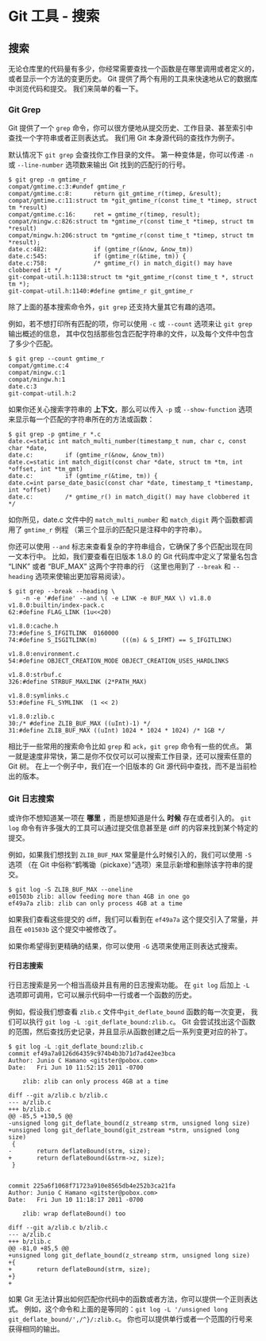 # Git 工具 - 搜索

## 搜索

无论仓库里的代码量有多少，你经常需要查找一个函数是在哪里调用或者定义的，或者显示一个方法的变更历史。 Git 提供了两个有用的工具来快速地从它的数据库中浏览代码和提交。 我们来简单的看一下。

### Git Grep

Git 提供了一个 `grep` 命令，你可以很方便地从提交历史、工作目录、甚至索引中查找一个字符串或者正则表达式。 我们用 Git 本身源代码的查找作为例子。

默认情况下 `git grep` 会查找你工作目录的文件。 第一种变体是，你可以传递 `-n` 或 `--line-number` 选项数来输出 Git 找到的匹配行的行号。

```shell
$ git grep -n gmtime_r
compat/gmtime.c:3:#undef gmtime_r
compat/gmtime.c:8:      return git_gmtime_r(timep, &result);
compat/gmtime.c:11:struct tm *git_gmtime_r(const time_t *timep, struct tm *result)
compat/gmtime.c:16:     ret = gmtime_r(timep, result);
compat/mingw.c:826:struct tm *gmtime_r(const time_t *timep, struct tm *result)
compat/mingw.h:206:struct tm *gmtime_r(const time_t *timep, struct tm *result);
date.c:482:             if (gmtime_r(&now, &now_tm))
date.c:545:             if (gmtime_r(&time, tm)) {
date.c:758:             /* gmtime_r() in match_digit() may have clobbered it */
git-compat-util.h:1138:struct tm *git_gmtime_r(const time_t *, struct tm *);
git-compat-util.h:1140:#define gmtime_r git_gmtime_r
```

除了上面的基本搜索命令外，`git grep` 还支持大量其它有趣的选项。

例如，若不想打印所有匹配的项，你可以使用 `-c` 或 `--count` 选项来让 `git grep` 输出概述的信息， 其中仅包括那些包含匹配字符串的文件，以及每个文件中包含了多少个匹配。

```shell
$ git grep --count gmtime_r
compat/gmtime.c:4
compat/mingw.c:1
compat/mingw.h:1
date.c:3
git-compat-util.h:2
```

如果你还关心搜索字符串的 **上下文**，那么可以传入 `-p` 或 `--show-function` 选项来显示每一个匹配的字符串所在的方法或函数：

```shell
$ git grep -p gmtime_r *.c
date.c=static int match_multi_number(timestamp_t num, char c, const char *date,
date.c:         if (gmtime_r(&now, &now_tm))
date.c=static int match_digit(const char *date, struct tm *tm, int *offset, int *tm_gmt)
date.c:         if (gmtime_r(&time, tm)) {
date.c=int parse_date_basic(const char *date, timestamp_t *timestamp, int *offset)
date.c:         /* gmtime_r() in match_digit() may have clobbered it */
```

如你所见，date.c 文件中的 `match_multi_number` 和 `match_digit` 两个函数都调用了 `gmtime_r` 例程 （第三个显示的匹配只是注释中的字符串）。

你还可以使用 `--and` 标志来查看复杂的字符串组合，它确保了多个匹配出现在同一文本行中。 比如，我们要查看在旧版本 1.8.0 的 Git 代码库中定义了常量名包含 “LINK” 或者 “BUF_MAX” 这两个字符串的行 （这里也用到了 `--break` 和 `--heading` 选项来使输出更加容易阅读）。

```shell
$ git grep --break --heading \
    -n -e '#define' --and \( -e LINK -e BUF_MAX \) v1.8.0
v1.8.0:builtin/index-pack.c
62:#define FLAG_LINK (1u<<20)

v1.8.0:cache.h
73:#define S_IFGITLINK  0160000
74:#define S_ISGITLINK(m)       (((m) & S_IFMT) == S_IFGITLINK)

v1.8.0:environment.c
54:#define OBJECT_CREATION_MODE OBJECT_CREATION_USES_HARDLINKS

v1.8.0:strbuf.c
326:#define STRBUF_MAXLINK (2*PATH_MAX)

v1.8.0:symlinks.c
53:#define FL_SYMLINK  (1 << 2)

v1.8.0:zlib.c
30:/* #define ZLIB_BUF_MAX ((uInt)-1) */
31:#define ZLIB_BUF_MAX ((uInt) 1024 * 1024 * 1024) /* 1GB */
```

相比于一些常用的搜索命令比如 `grep` 和 `ack`，`git grep` 命令有一些的优点。 第一就是速度非常快，第二是你不仅仅可以可以搜索工作目录，还可以搜索任意的 Git 树。 在上一个例子中，我们在一个旧版本的 Git 源代码中查找，而不是当前检出的版本。

### Git 日志搜索

或许你不想知道某一项在 **哪里** ，而是想知道是什么 **时候** 存在或者引入的。 `git log` 命令有许多强大的工具可以通过提交信息甚至是 diff 的内容来找到某个特定的提交。

例如，如果我们想找到 `ZLIB_BUF_MAX` 常量是什么时候引入的，我们可以使用 `-S` 选项 （在 Git 中俗称“鹤嘴锄（pickaxe）”选项）来显示新增和删除该字符串的提交。

```shell
$ git log -S ZLIB_BUF_MAX --oneline
e01503b zlib: allow feeding more than 4GB in one go
ef49a7a zlib: zlib can only process 4GB at a time
```

如果我们查看这些提交的 diff，我们可以看到在 `ef49a7a` 这个提交引入了常量，并且在 `e01503b` 这个提交中被修改了。

如果你希望得到更精确的结果，你可以使用 `-G` 选项来使用正则表达式搜索。

#### 行日志搜索

行日志搜索是另一个相当高级并且有用的日志搜索功能。 在 `git log` 后加上 `-L` 选项即可调用，它可以展示代码中一行或者一个函数的历史。

例如，假设我们想查看 `zlib.c` 文件中`git_deflate_bound` 函数的每一次变更， 我们可以执行 `git log -L :git_deflate_bound:zlib.c`。 Git 会尝试找出这个函数的范围，然后查找历史记录，并且显示从函数创建之后一系列变更对应的补丁。

```shell
$ git log -L :git_deflate_bound:zlib.c
commit ef49a7a0126d64359c974b4b3b71d7ad42ee3bca
Author: Junio C Hamano <gitster@pobox.com>
Date:   Fri Jun 10 11:52:15 2011 -0700

    zlib: zlib can only process 4GB at a time

diff --git a/zlib.c b/zlib.c
--- a/zlib.c
+++ b/zlib.c
@@ -85,5 +130,5 @@
-unsigned long git_deflate_bound(z_streamp strm, unsigned long size)
+unsigned long git_deflate_bound(git_zstream *strm, unsigned long size)
 {
-       return deflateBound(strm, size);
+       return deflateBound(&strm->z, size);
 }


commit 225a6f1068f71723a910e8565db4e252b3ca21fa
Author: Junio C Hamano <gitster@pobox.com>
Date:   Fri Jun 10 11:18:17 2011 -0700

    zlib: wrap deflateBound() too

diff --git a/zlib.c b/zlib.c
--- a/zlib.c
+++ b/zlib.c
@@ -81,0 +85,5 @@
+unsigned long git_deflate_bound(z_streamp strm, unsigned long size)
+{
+       return deflateBound(strm, size);
+}
+
```

如果 Git 无法计算出如何匹配你代码中的函数或者方法，你可以提供一个正则表达式。 例如，这个命令和上面的是等同的：`git log -L '/unsigned long git_deflate_bound/',/^}/:zlib.c`。 你也可以提供单行或者一个范围的行号来获得相同的输出。